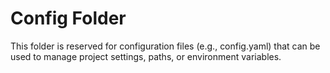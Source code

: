 # Config Folder

This folder is reserved for configuration files (e.g., config.yaml) that can be used to manage project settings, paths, or environment variables.